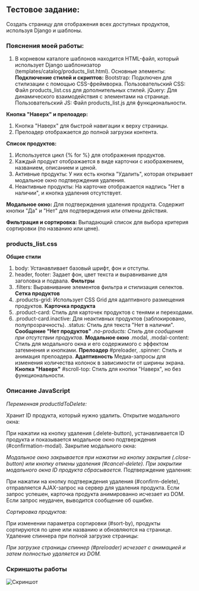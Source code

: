 ## Тестовое задание:
Создать страницу для отображения всех доступных продуктов, используя Django и шаблоны.

### Пояснения моей работы:
1) В корневом каталоге шаблонов находится HTML-файл, который использует Django шаблонизатор (templates/catalog/products_list.html). Основные элементы:
**Подключение стилей и скриптов:**
Bootstrap: Подключен для стилизации с помощью CSS-фреймворка.
Пользовательский CSS: Файл products_list.css для дополнительных стилей.
jQuery: Для динамического взаимодействия с элементами на странице.
Пользовательский JS: Файл products_list.js для функциональности.

**Кнопка "Наверх" и прелоадер:**

1) Кнопка "Наверх" для быстрой навигации к верху страницы.
2) Прелоадер отображается до полной загрузки контента.

**Список продуктов:**

1) Используется цикл {% for %} для отображения продуктов.
2) Каждый продукт отображается в виде карточки с изображением, названием, описанием и ценой.
3) Активные продукты: У них есть кнопка "Удалить", которая открывает модальное окно подтверждения удаления.
4) Неактивные продукты: На карточке отображается надпись "Нет в наличии", и кнопка удаления отсутствует.

**Модальное окно:**
Для подтверждения удаления продукта. Содержит кнопки "Да" и "Нет" для подтверждения или отмены действия.

**Фильтрация и сортировка:**
Выпадающий список для выбора критерия сортировки (по названию или цене).


### products_list.css
**Общие стили**
1) body: Устанавливает базовый шрифт, фон и отступы.
2) header, footer: Задает фон, цвет текста и выравнивание для заголовка и подвала.
**Фильтры**
1) .filters: Выравнивание элементов фильтра и стилизация селектов.
**Сетка продуктов**
1) .products-grid: Использует CSS Grid для адаптивного размещения продуктов.
**Карточка продукта**
1) .product-card: Стиль для карточек продуктов с тенями и переходами.
2) .product-card.inactive: Для неактивных продуктов (заблокировано, полупрозрачность).
.status: Стиль для текста "Нет в наличии".
**Сообщение "Нет продуктов"**
*.no-products: Стиль для сообщения при отсутствии продуктов.*
**Модальное окно**
.modal, .modal-content: Стиль для модального окна и его содержимого с эффектом затемнения и кнопками.
**Прелоадер**
#preloader, .spinner: Стиль и анимация прелоадера.
**Адаптивность**
Медиа-запросы для изменения количества колонок в зависимости от ширины экрана.
**Кнопка "Наверх"**
#scroll-top: Стиль для кнопки "Наверх", но без функциональности.

### Описание JavaScript
*Переменная productIdToDelete:*

Хранит ID продукта, который нужно удалить.
Открытие модального окна:

При нажатии на кнопку удаления (.delete-button), устанавливается ID продукта и показывается модальное окно подтверждения (#confirmation-modal).
Закрытие модального окна:

*Модальное окно закрывается при нажатии на кнопку закрытия (.close-button) или кнопку отмены удаления (#cancel-delete).
При закрытии модального окна ID продукта сбрасывается.*
Подтверждение удаления:

При нажатии на кнопку подтверждения удаления (#confirm-delete), отправляется AJAX-запрос на сервер для удаления продукта.
Если запрос успешен, карточка продукта анимированно исчезает из DOM.
Если запрос неудачен, выводится сообщение об ошибке.

*Сортировка продуктов:*

При изменении параметра сортировки (#sort-by), продукты сортируются по цене или названию и обновляются на странице.
Удаление спиннера при полной загрузке страницы:

*При загрузке страницы спиннер (#preloader) исчезает с анимацией и затем полностью удаляется из DOM.*

### Скриншоты работы
![Скриншот](projects/main-page-test.png)

